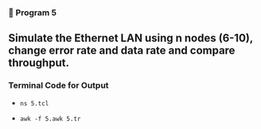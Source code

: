 ### 🚀 Program 5
Simulate the Ethernet LAN using n nodes (6-10), change error rate and data rate and compare throughput.
--- 
### Terminal Code for Output
<ul>
<li>

```
ns 5.tcl
```
</li>
<li>

```
awk -f 5.awk 5.tr
```
</li>
</ul>